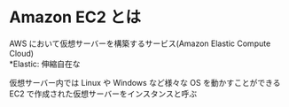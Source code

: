 # Amazon EC2 とは

AWS において仮想サーバーを構築するサービス(Amazon Elastic Compute Cloud)  
\*Elastic: 伸縮自在な

仮想サーバー内では Linux や Windows など様々な OS を動かすことができる  
EC2 で作成された仮想サーバーをインスタンスと呼ぶ
